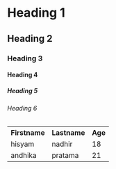  <h1>Heading 1</h1>
<h2>Heading 2</h2>
<h3>Heading 3</h3>
<h4>Heading 4</h4>
<h5>Heading 5</h5>
<h6>Heading 6</h6> 

 <table style="width:100%">
  <tr>
    <th>Firstname</th>
    <th>Lastname</th>
    <th>Age</th>
  </tr>
  <tr>
    <td>hisyam</td>
    <td>nadhir</td>
    <td>18</td>
  </tr>
  <tr>
    <td>andhika</td>
    <td>pratama</td>
    <td>21</td>
  </tr>
</table> 
